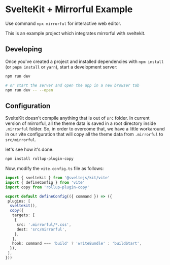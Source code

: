 # SvelteKit + Mirrorful Example

Use command `npx mirrorful` for interactive web editor.

This is an example project which integrates mirrorful with sveltekit.

## Developing

Once you've created a project and installed dependencies with `npm install` (or `pnpm install` or `yarn`), start a development server:

```bash
npm run dev

# or start the server and open the app in a new browser tab
npm run dev -- --open
```

## Configuration

SvelteKit doesn't compile anything that is out of `src` folder. In current version of mirrorful, all the theme data is saved in a root directory inside `.mirrorful` folder. So, in order to overcome that, we have a little workaround in our vite configuration that will copy all the theme data from `.mirrorful` to `src/mirrorful`.

let's see how it's done.

```bash
npm install rollup-plugin-copy
```

Now, modify the `vite.config.ts` file as follows:

```ts
import { sveltekit } from '@sveltejs/kit/vite'
import { defineConfig } from 'vite'
import copy from 'rollup-plugin-copy'

export default defineConfig(({ command }) => ({
 plugins: [
  sveltekit(),
  copy({
   targets: [
    {
     src: '.mirrorful/*.css',
     dest: 'src/mirrorful',
    },
   ],
   hook: command === 'build' ? 'writeBundle' : 'buildStart',
  }),
 ],
}))
```
